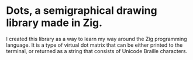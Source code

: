 # Dots, a semigraphical drawing library made in Zig.
I created this library as a way to learn my way around the Zig programming language. It is a type of virtual dot matrix that can be either printed to the terminal, or returned as a string that consists of Unicode Braille characters.
